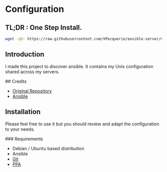 # Configuration

## TL;DR : One Step Install.

```bash
wget -qO- https://raw.githubusercontent.com/VPecquerie/ansible-server/master/install.sh | bash
```

## Introduction

I made this project to discover ansible. It contains my Unix configuration shared across my servers.

## Credits

* [Original Repository](https://github.com/pbassiner/dev-env)
* [Ansible](https://www.ansible.com/)

## Installation

Please feel free to use it but you should review and adapt the configuration to your needs.

### Requirements

* Debian / Ubuntu based distribution
* Ansible
* [Git](apt://git)
* [PPA](apt://software-properties-common)
